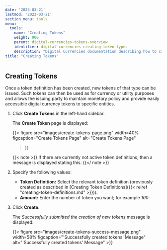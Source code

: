 ```yaml
---
date: '2023-03-21'
lastmod: '2023-03-21'
section_menu: tools
menu:
  tools:
    name: "Creating Tokens"
    weight: 900
    parent: digital-currencies-tokens-overview
    identifier: digital-currencies-creating-token-types
    description: "Digital Currencies documentation describing how to create tokens via the GUI"
title: "Creating Tokens"
---
```




## Creating Tokens 

Once a token definition has been created, new tokens of that type can be issued. Such tokens can then be used as for currency or utility purposes and allows the issuing party to maintain monetary policy and provide easily accessible digital currency tokens to specific entities.

<!-- Wholesale banks and financial institutions can deposit assets in exchange for tokens minted on the network. This process involves:

* A bank or financial institution requests a deposit in exchange for tokens, as described in *[Requesting Deposits](#requesting-deposits)*.
* A custodian approves the deposit request, as described in *[Accepting or Rejecting Deposit Requests](#accepting-or-rejecting-deposit-requests)*.
* The bank issues a payment to transfer collateral (off-ledger assets) to the custodian in exchange for the issuance of tokens, as described in *[Issuing Payments](#issuing-payments)*.
* The custodian accepts the payment, as described in *[Accepting or Rejecting Payments](#accepting-or-rejecting-payments)*.

-->

1. Click **Create Tokens** in the left-hand sidebar.

   The **Create Token** page is displayed:
   
   {{< 
      figure
	  src="images/create-tokens-page.png"
      width=40%
	  figcaption="Create Tokens Page"
	  alt="Create Tokens Page"
   >}}
   
   {{< note >}} If there are currently not active token definitions, then a message is displayed stating this. 
   {{</ note >}}
   
4. Specify the following values:

   * **Token Definition:** Select the relevant token definition (previously created as described in [Creating Token Definitions]({{< relref "creating-token-definitions.md" >}})).
   * **Amount:** Enter the number of token you want; for example *100*.
   
5. Click **Create**.
  

   The *Successfully submitted the creation of new tokens* message is displayed:
   
   {{< figure src="images/create-tokens-success-message.png" width=58% figcaption="'Successfully created tokens' Message" alt="'Successfully created tokens' Message" >}}

  
  